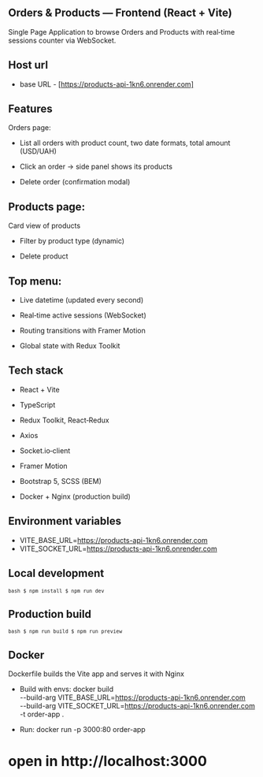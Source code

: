 ## Orders & Products — Frontend (React + Vite)

Single Page Application to browse Orders and Products with real‑time sessions counter via WebSocket.

## Host url

- base URL - [https://products-api-1kn6.onrender.com]

## Features

Orders page:

- List all orders with product count, two date formats, total amount (USD/UAH)

- Click an order → side panel shows its products

- Delete order (confirmation modal)

## Products page:

Card view of products

- Filter by product type (dynamic)

- Delete product

## Top menu:

- Live datetime (updated every second)

- Real‑time active sessions (WebSocket)

- Routing transitions with Framer Motion

- Global state with Redux Toolkit

## Tech stack

- React + Vite

- TypeScript

- Redux Toolkit, React‑Redux

- Axios

- Socket.io‑client

- Framer Motion

- Bootstrap 5, SCSS (BEM)

- Docker + Nginx (production build)

## Environment variables

- VITE_BASE_URL=https://products-api-1kn6.onrender.com
- VITE_SOCKET_URL=https://products-api-1kn6.onrender.com

## Local development

<code>`bash $ npm install $ npm run dev `</code>

## Production build

<code>`bash $ npm run build $ npm run preview `</code>

## Docker

Dockerfile builds the Vite app and serves it with Nginx

- Build with envs:
  docker build \
   --build-arg VITE_BASE_URL=https://products-api-1kn6.onrender.com \
   --build-arg VITE_SOCKET_URL=https://products-api-1kn6.onrender.com \
   -t order-app .

- Run:
  docker run -p 3000:80 order-app

# open in http://localhost:3000
